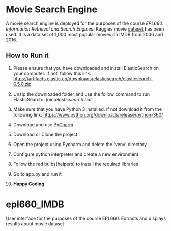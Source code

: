  # Movie Search Engine
 
A movie search engine is deployed for the purposes of the course *EPL660: Information Retrieval and Search Engines*. Kaggles movie [dataset](https://www.kaggle.com/PromptCloudHQ/imdb-data) has been used. It is a data set of 1,000 most popular movies on IMDB from 2006 and 2016.

## How to Run it

1. Please ensure that you have downloaded and install ElasticSearch on your computer. If not, follow this link:
https://artifacts.elastic.co/downloads/elasticsearch/elasticsearch-6.5.0.zip

2. Unzip the downloaded folder and use the follow command to run ElasticSearch:
*.\bin\elasticsearch.bat*

3. Make sure that you have Python 3 installed. If not download it from the following link:
https://www.python.org/downloads/release/python-360/

3. Download and use [PyCharm](https://www.jetbrains.com/pycharm/download/#section=windows)

4. Download or Clone the project

5. Open the project using Pycharm and delete the 'venv' directory

6. Configure python interpreter and create a new environment

7. Follow the red bulbs(helpers) to install the required libraries

8. Go to app.py and run it

9. **Happy Coding**



# epl660_IMDB
User interface for the purposes of the course EPL660. Extracts and displays results about movie dataset
